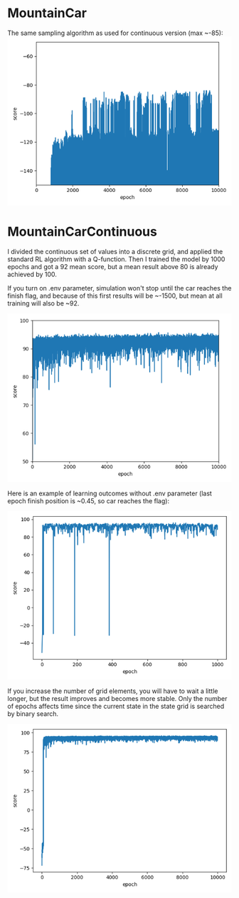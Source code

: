 # MountainCar
The same sampling algorithm as used for continuous version (max ~-85):
![learning results with env](plots_discrete/sampling_10000)

# MountainCarContinuous
I divided the continuous set of values into a discrete grid, and applied the standard RL algorithm with a Q-function.
Then I trained the model by 1000 epochs and got a 92 mean score, but a mean result above 80 is already achieved by 100.

If you turn on .env parameter, simulation won't stop until the car reaches the finish flag, and because of this first results will be ~-1500, but mean at all training will also be ~92.

![learning results with env](plots_continuous/learning_results_with_env)

Here is an example of learning outcomes without .env parameter (last epoch finish position is ~0.45, so car reaches the flag):

![learning results](plots_continuous/learning_results)

If you increase the number of grid elements, you will have to wait a little longer, but the result improves and becomes more stable. Only the number of epochs affects time since the current state in the state grid is searched by binary search.

![learning results smaller grid](plots_continuous/learning_results_smaller_grid)
